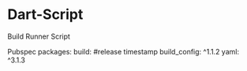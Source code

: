 # Dart-Script
Build Runner Script

Pubspec packages:
  build: #release timestamp
  build_config: ^1.1.2
  yaml: ^3.1.3

